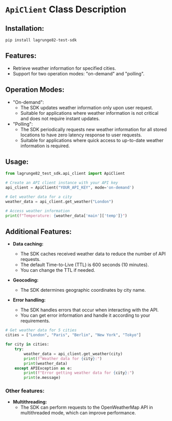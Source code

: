 # `ApiClient` Class Description

## Installation:
```pip install lagrunge82-test-sdk```

## Features:

* Retrieve weather information for specified cities.
* Support for two operation modes: "on-demand" and "polling".

## Operation Modes:

* "On-demand":
    * The SDK updates weather information only upon user request.
    * Suitable for applications where weather information is not critical and does not require instant updates.
* "Polling":
    * The SDK periodically requests new weather information for all stored locations to have zero latency response to user requests.
    * Suitable for applications where quick access to up-to-date weather information is required.


## Usage:

```Python
from lagrunge82_test_sdk.api_client import ApiClient

# Create an API client instance with your API key
api_client = ApiClient("YOUR_API_KEY", mode='on-demand')

# Get weather data for a city
weather_data = api_client.get_weather("London")

# Access weather information
print(f"Temperature: {weather_data['main']['temp']}")
```

## Additional Features:
* **Data caching:**
    * The SDK caches received weather data to reduce the number of API requests.
    * The default Time-to-Live (TTL) is 600 seconds (10 minutes).
    * You can change the TTL if needed.

* **Geocoding:**
    * The SDK determines geographic coordinates by city name.

* **Error handling:**
    * The SDK handles errors that occur when interacting with the API.
    * You can get error information and handle it according to your requirements.

```Python
# Get weather data for 5 cities
cities = ["London", "Paris", "Berlin", "New York", "Tokyo"]

for city in cities:
    try:
        weather_data = api_client.get_weather(city)
        print(f"Weather data for {city}:")
        print(weather_data)
    except APIException as e:
        print(f"Error getting weather data for {city}:")
        print(e.message)
```

### Other features:
* **Multithreading:**
    * The SDK can perform requests to the OpenWeatherMap API in multithreaded mode, which can improve performance.